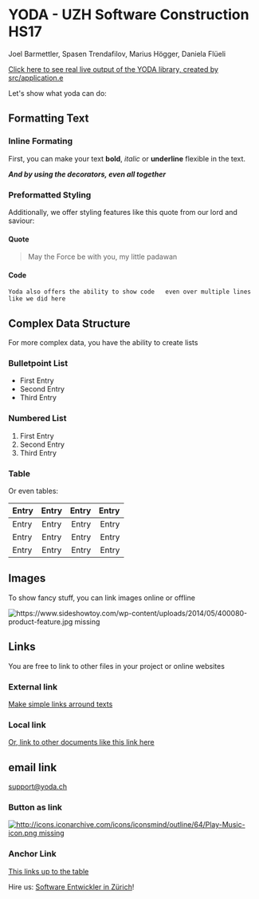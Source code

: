 # YODA - UZH Software Construction HS17

Joel Barmettler, Spasen Trendafilov, Marius Högger, Daniela Flüeli

[Click here to see real live output of the YODA library, created by src/application.e](http://www.zusammenfassung.schule/yoda/index.html)

Let's show what yoda can do:

## Formatting Text

### Inline Formating

First, you can make your text **bold**, *italic* or __underline__ flexible in the text.

__***And by using the decorators, even all together***__

### Preformatted Styling

Additionally, we offer styling features like this quote from our lord and saviour:

#### Quote

> May the Force be with you, my little padawan

#### Code

`Yoda also offers the ability to show code  
even over multiple lines  
like we did here`

## Complex Data Structure

For more complex data, you have the ability to create lists

### Bulletpoint List

*   First Entry
*   Second Entry
*   Third Entry

### Numbered List

1.  First Entry
2.  Second Entry
3.  Third Entry

<span id="Table1"></span>

### Table
<span id='Table1'></span>

Or even tables:

| Entry | Entry | Entry | Entry |
| -|:-:| -:| -:|
| Entry | Entry | Entry | Entry |
| Entry | Entry | Entry | Entry |
| Entry | Entry | Entry | Entry |


## Images

To show fancy stuff, you can link images online or offline

![https://www.sideshowtoy.com/wp-content/uploads/2014/05/400080-product-feature.jpg missing](https://www.sideshowtoy.com/wp-content/uploads/2014/05/400080-product-feature.jpg)  

## Links

You are free to link to other files in your project or online websites

### External link

[Make simple links arround texts](http://www.jedipedia.wikia.com/wiki/Yoda)

### Local link

[Or, link to other documents like this link here](README.md)

## email link

[support@yoda.ch](mailto:support@yoda.ch)

### Button as link

[![http://icons.iconarchive.com/icons/iconsmind/outline/64/Play-Music-icon.png missing](http://icons.iconarchive.com/icons/iconsmind/outline/64/Play-Music-icon.png)  
](https://www.youtube.com/watch?v=kDoY_zXf7uQ)

### Anchor Link

[This links up to the table](#Table1)


Hire us: [Software Entwickler in Zürich](https://polygon-software.ch)!

